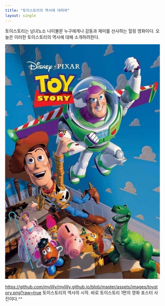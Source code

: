 ```yaml
---
title: "토이스토리의 역사에 대하여"
layout: single
---
```


토이스토리는 남녀노소 나이불문 누구에게나 감동과 재미를 선사하는 힐링 영화이다. 오늘은 이러한 토이스토리의 역사에 대해 소개하려한다.


![toystory](/assets/images/toystory.png)



https://github.com/mylilly/mylilly.github.io/blob/master/assets/images/toystory.png?raw=true
토이스토리의 역사의 시작. 바로 토이스토리 1편의 영화 포스터 사진이다.^^  

